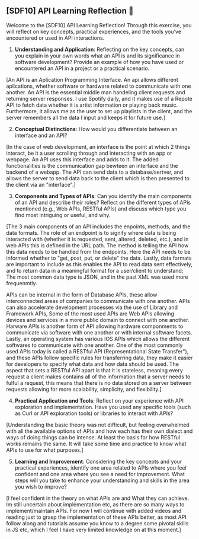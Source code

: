 ## [SDF10] API Learning Reflection 🧠

Welcome to the [SDF10] API Learning Reflection! Through this exercise, you will reflect on key concepts, practical experiences, and the tools you've encountered or used in API interactions.

1. **Understanding and Application**: Reflecting on the key concepts, can you explain in your own words what an API is and its significance in software development? Provide an example of how you have used or encountered an API in a project or a practical scenario.

[An API is an Aplication Programming Interface. An api allows different aplications, whether software or hardware related to communicate with one another. An API is the essential middle man handeling client requests and returning server responses. I use Spotify daily, and it makes use of a Repote API to fetch data whether it is artist information or playing back music. Furthermore, it allows me as the user to set up playlists in the client, and the server remembers all the data I input and keeps it for future use.]

2. **Conceptual Distinctions**: How would you differentiate between an interface and an API? 

[In the case of web development, an interface is the point at which 2 things interact, be it a user scrolling through and interacting with an app or webpage. An API uses this interface and adds to it. The added functionalities is the communication gap bewteen an interface and the backend of a webapp. The API can send data to a database/sertver, and allows the server to send data back to the client which is then presented to the client via an "interface".]

3. **Components and Types of APIs**: Can you identify the main components of an API and describe their roles? Reflect on the different types of APIs mentioned (e.g., Web APIs, RESTful APIs) and discuss which type you find most intriguing or useful, and why.

[The 3 main components of an API includes the enpoints, methods, and the data formats. The role of an endpoint is to signify where data is being interacted with (whether it is requested, sent, altered, deleted, etc.), and in web APIs this is defined in the URL path. The method is telling the API how this data needs to be handled from the endpoints. Here the API needs to be informed whether to "get, post, put, or delete" the data. Lastly, data formats are important to include as this enables the API to read data sent effectively, and to return data in a meaningful format for a user/client to understand; The most common data type is JSON, and in the past XML was used more frequenmtly.

APIs can be internal in the form of Database APIs, these allow interconnected areas of companies to communicate with one another. APIs can also accelerate development processes via the use of Library and Framework APIs, Some of the most used APIs are Web APIs allowing devices and services in a more public domain to connect with one another. Harware APIs is another form of API allowing hardware componments to communicate via software with one another or with internal software facets. Lastly, an operating system has various IOS APIs which allows the different softwares to communicate with one another. One of the most commonly used APIs today is called a RESTful API (Representational State Transfer"), and these APIs follow specific rules for transferring data, they make it easier for developers to specify what data and how data should be used. The aspect that sets a RESTful API apart is that it is stateless, meaning every request a client makes contains all of the information that a server needs to fulful a request, this means that there is no data stored on a server between requests allowing for more scalability, simplicity, and flexibility.]

4. **Practical Application and Tools**: Reflect on your experience with API exploration and implementation. Have you used any specific tools (such as Curl or API exploration tools) or libraries to interact with APIs? 

[Understanding the basic theory was not difficult, but feeling overwhelmed with all the available options of APIs and how each has their own dialect and ways of doing things can be intense. At least the basis for how RESTful works remains the same. It will take some time and practice to know what APIs to use for what purposes.]

5. **Learning and Improvement**: Considering the key concepts and your practical experiences, identify one area related to APIs where you feel confident and one area where you see a need for improvement. What steps will you take to enhance your understanding and skills in the area you wish to improve?

[I feel confident in the theory on what APIs are and What they can achieve. Im still uncertain about implementation etc, as there are so many ways to implement/maintain APIs. For now I will continue with added videos and reading just to grasp the implementation of these APIs better, as most API follow along and tutorials assume you know to a degree some pivotal skills in JS etc, which I feel I have very limited knowledge on at this moment.]